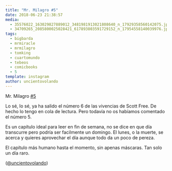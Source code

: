 ```yaml
---
title: "Mr. Milagro #5"
date: 2018-06-23 21:38:57
media: 
  - 35576022_163029827889012_3481981913021808640_n_17929358560142075.jpg
  - 34709265_2085800025028421_617893803591729152_n_17954558140039976.jpg
tags: 
  - bigbarda
  - mrmiracle
  - mrmilagro
  - tomking
  - cuartomundo
  - tebeos
  - comicbooks
  - 5
template: instagram
author: uncientovolando
---
```


Mr. Milagro [#5](/tags/5)


Lo sé, lo sé, ya ha salido el número 6 de las vivencias de Scott Free. De hecho lo tengo en cola de lectura. Pero todavía no os habíamos comentado el número 5.


Es un capítulo ideal para leer en fin de semana, no se dice en que día transcurre pero podría ser facilmente un domingo. El lunes, o la muerte, se acerca y quieres aprovechar el día aunque todo da un poco de pereza.


El capítulo más humano hasta el momento, sin apenas máscaras. Tan solo un día raro.


([@uncientovolando](https://instagram.com/uncientovolando))



